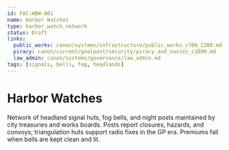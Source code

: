 ```yaml
---
id: FAC:HBW-001
name: Harbor Watches
type: harbor_watch_network
status: Draft
links:
  public_works: canon/systems/infrastructure/public_works_c700_1200.md
  piracy: canon/current/goalpost/security/piracy_and_navies_c1800.md
  law_admin: canon/systems/governance/law_admin.md
tags: [signals, bells, fog, headlands]
---
```


# Harbor Watches

Network of headland signal huts, fog bells, and night posts maintained by city treasuries and works boards. Posts report closures, hazards, and convoys; triangulation huts support radio fixes in the GP era. Premiums fall when bells are kept clean and lit.